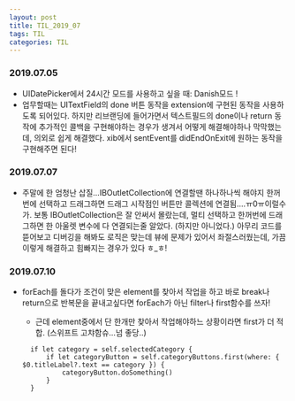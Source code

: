 ```yaml
---
layout: post
title: TIL_2019_07
tags: TIL
categories: TIL
---
```


### 2019.07.05
- UIDatePicker에서 24시간 모드를 사용하고 싶을 때: Danish모드 !
- 업무할때는 UITextField의 done 버튼 동작을 extension에 구현된 동작을 사용하도록 되어있다. 하지만 리브랜딩에 들어가면서 텍스트필드의 done이나 return 동작에 추가적인 콜백을 구현해야하는 경우가 생겨서 어떻게 해결해야하나 막막했는데, 의외로 쉽게 해결했다. xib에서 sentEvent를 didEndOnExit에 원하는 동작을 구현해주면 된다!


### 2019.07.07
- 주말에 한 엄청난 삽질...IBOutletCollection에 연결할땐 하나하나씩 해야지 한꺼번에 선택하고 드래그하면 드래그 시작점인 버튼만 콜렉션에 연결됨....ㅠ0ㅠ이럴수가. 보통 IBOutletCollection은 잘 안써서 몰랐는데, 멀티 선택하고 한꺼번에 드래그하면 한 아울렛 변수에 다 연결되는줄 알았다. (하지만 아니었다.) 아무리 코드를 뜯어보고 디버깅을 해봐도 로직은 맞는데 뷰에 문제가 있어서 좌절스러웠는데, 가끔 이렇게 해결하고 힘빠지는 경우가 있다 ㅎ_ㅎ!

### 2019.07.10
- forEach를 돌다가 조건이 맞은 element를 찾아서 작업을 하고 바로 break나 return으로 반복문을 끝내고싶다면 forEach가 아닌 filter나 first함수를 쓰자!
  - 근데 element중에서 단 한개만 찾아서 작업해야하느 상황이라면 first가 더 적합. (스위프트 고챠함슈...넘 좋당..)

  ```
    if let category = self.selectedCategory {
        if let categoryButton = self.categoryButtons.first(where: { $0.titleLabel?.text == category }) {
            categoryButton.doSomething()
        }
    }
  ```
